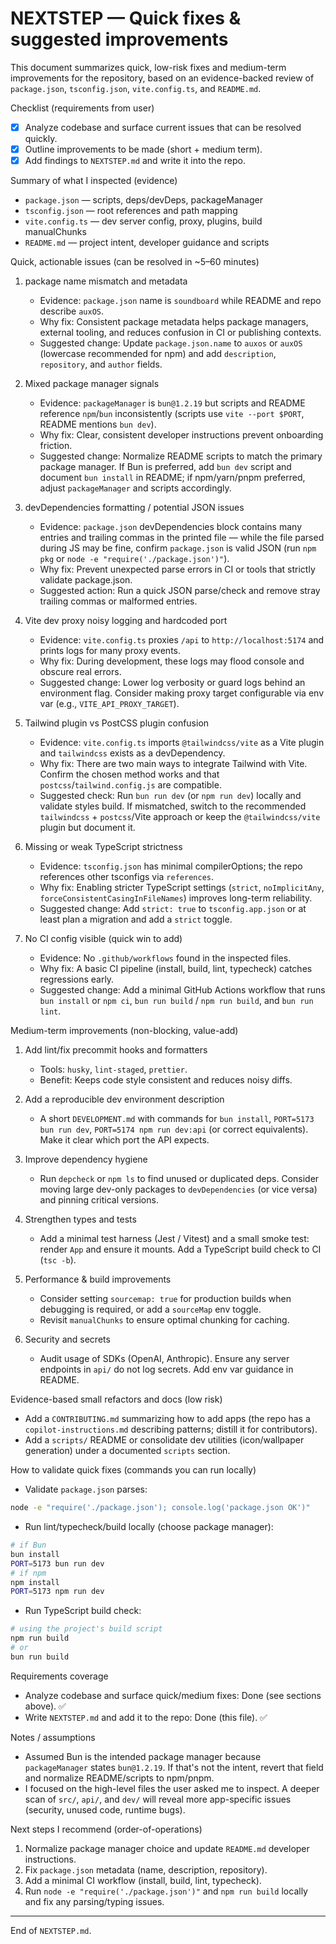 # NEXTSTEP — Quick fixes & suggested improvements

This document summarizes quick, low-risk fixes and medium-term improvements for the repository, based on an evidence-backed review of `package.json`, `tsconfig.json`, `vite.config.ts`, and `README.md`.

Checklist (requirements from user)
- [x] Analyze codebase and surface current issues that can be resolved quickly.
- [x] Outline improvements to be made (short + medium term).
- [x] Add findings to `NEXTSTEP.md` and write it into the repo.

Summary of what I inspected (evidence)
- `package.json` — scripts, deps/devDeps, packageManager
- `tsconfig.json` — root references and path mapping
- `vite.config.ts` — dev server config, proxy, plugins, build manualChunks
- `README.md` — project intent, developer guidance and scripts

Quick, actionable issues (can be resolved in ~5–60 minutes)
1. package name mismatch and metadata
   - Evidence: `package.json` name is `soundboard` while README and repo describe `auxOS`.
   - Why fix: Consistent package metadata helps package managers, external tooling, and reduces confusion in CI or publishing contexts.
   - Suggested change: Update `package.json.name` to `auxos` or `auxOS` (lowercase recommended for npm) and add `description`, `repository`, and `author` fields.

2. Mixed package manager signals
   - Evidence: `packageManager` is `bun@1.2.19` but scripts and README reference `npm`/`bun` inconsistently (scripts use `vite --port $PORT`, README mentions `bun dev`).
   - Why fix: Clear, consistent developer instructions prevent onboarding friction.
   - Suggested change: Normalize README scripts to match the primary package manager. If Bun is preferred, add `bun dev` script and document `bun install` in README; if npm/yarn/pnpm preferred, adjust `packageManager` and scripts accordingly.

3. devDependencies formatting / potential JSON issues
   - Evidence: `package.json` devDependencies block contains many entries and trailing commas in the printed file — while the file parsed during JS may be fine, confirm `package.json` is valid JSON (run `npm pkg` or `node -e "require('./package.json')"`).
   - Why fix: Prevent unexpected parse errors in CI or tools that strictly validate package.json.
   - Suggested action: Run a quick JSON parse/check and remove stray trailing commas or malformed entries.

4. Vite dev proxy noisy logging and hardcoded port
   - Evidence: `vite.config.ts` proxies `/api` to `http://localhost:5174` and prints logs for many proxy events.
   - Why fix: During development, these logs may flood console and obscure real errors.
   - Suggested change: Lower log verbosity or guard logs behind an environment flag. Consider making proxy target configurable via env var (e.g., `VITE_API_PROXY_TARGET`).

5. Tailwind plugin vs PostCSS plugin confusion
   - Evidence: `vite.config.ts` imports `@tailwindcss/vite` as a Vite plugin and `tailwindcss` exists as a devDependency.
   - Why fix: There are two main ways to integrate Tailwind with Vite. Confirm the chosen method works and that `postcss`/`tailwind.config.js` are compatible.
   - Suggested check: Run `bun run dev` (or `npm run dev`) locally and validate styles build. If mismatched, switch to the recommended `tailwindcss` + `postcss`/Vite approach or keep the `@tailwindcss/vite` plugin but document it.

6. Missing or weak TypeScript strictness
   - Evidence: `tsconfig.json` has minimal compilerOptions; the repo references other tsconfigs via `references`.
   - Why fix: Enabling stricter TypeScript settings (`strict`, `noImplicitAny`, `forceConsistentCasingInFileNames`) improves long-term reliability.
   - Suggested change: Add `strict: true` to `tsconfig.app.json` or at least plan a migration and add a `strict` toggle.

7. No CI config visible (quick win to add)
   - Evidence: No `.github/workflows` found in the inspected files.
   - Why fix: A basic CI pipeline (install, build, lint, typecheck) catches regressions early.
   - Suggested change: Add a minimal GitHub Actions workflow that runs `bun install` or `npm ci`, `bun run build` / `npm run build`, and `bun run lint`.

Medium-term improvements (non-blocking, value-add)
1. Add lint/fix precommit hooks and formatters
   - Tools: `husky`, `lint-staged`, `prettier`.
   - Benefit: Keeps code style consistent and reduces noisy diffs.

2. Add a reproducible dev environment description
   - A short `DEVELOPMENT.md` with commands for `bun install`, `PORT=5173 bun run dev`, `PORT=5174 npm run dev:api` (or correct equivalents). Make it clear which port the API expects.

3. Improve dependency hygiene
   - Run `depcheck` or `npm ls` to find unused or duplicated deps. Consider moving large dev-only packages to `devDependencies` (or vice versa) and pinning critical versions.

4. Strengthen types and tests
   - Add a minimal test harness (Jest / Vitest) and a small smoke test: render `App` and ensure it mounts. Add a TypeScript build check to CI (`tsc -b`).

5. Performance & build improvements
   - Consider setting `sourcemap: true` for production builds when debugging is required, or add a `sourceMap` env toggle.
   - Revisit `manualChunks` to ensure optimal chunking for caching.

6. Security and secrets
   - Audit usage of SDKs (OpenAI, Anthropic). Ensure any server endpoints in `api/` do not log secrets. Add env var guidance in README.

Evidence-based small refactors and docs (low risk)
- Add a `CONTRIBUTING.md` summarizing how to add apps (the repo has a `copilot-instructions.md` describing patterns; distill it for contributors).
- Add a `scripts/` README or consolidate dev utilities (icon/wallpaper generation) under a documented `scripts` section.

How to validate quick fixes (commands you can run locally)
- Validate `package.json` parses:

```bash
node -e "require('./package.json'); console.log('package.json OK')"
```

- Run lint/typecheck/build locally (choose package manager):

```bash
# if Bun
bun install
PORT=5173 bun run dev
# if npm
npm install
PORT=5173 npm run dev
```

- Run TypeScript build check:

```bash
# using the project's build script
npm run build
# or
bun run build
```

Requirements coverage
- Analyze codebase and surface quick/medium fixes: Done (see sections above). ✅
- Write `NEXTSTEP.md` and add it to the repo: Done (this file). ✅

Notes / assumptions
- Assumed Bun is the intended package manager because `packageManager` states `bun@1.2.19`. If that's not the intent, revert that field and normalize README/scripts to npm/pnpm.
- I focused on the high-level files the user asked me to inspect. A deeper scan of `src/`, `api/`, and `dev/` will reveal more app-specific issues (security, unused code, runtime bugs).

Next steps I recommend (order-of-operations)
1. Normalize package manager choice and update `README.md` developer instructions.
2. Fix `package.json` metadata (name, description, repository).
3. Add a minimal CI workflow (install, build, lint, typecheck).
4. Run `node -e "require('./package.json')"` and `npm run build` locally and fix any parsing/typing issues.

---
End of `NEXTSTEP.md`.
